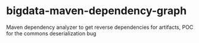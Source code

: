 # bigdata-maven-dependency-graph
Maven dependency analyzer to get reverse dependencies for artifacts, POC for the commons deserialization bug
